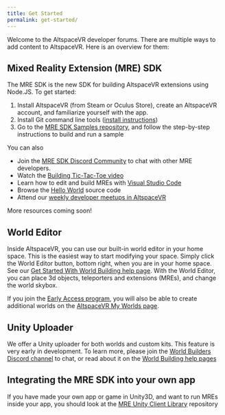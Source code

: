 ```yaml
---
title: Get Started
permalink: get-started/
---
```


Welcome to the AltspaceVR developer forums. There are multiple ways to add content to AltspaceVR. Here is an overview for them:

## Mixed Reality Extension (MRE) SDK 
The MRE SDK is the new SDK for building AltspaceVR extensions using Node.JS. To get started:
1.	Install AltspaceVR (from Steam or Oculus Store), create an AltspaceVR account, and familiarize yourself with the app.
2.	Install Git command line tools ([install instructions](https://git-scm.com/book/en/v2/Getting-Started-Installing-Git))
3.	Go to the [MRE SDK Samples repository](https://github.com/Microsoft/mixed-reality-extension-sdk-samples), and follow the step-by-step instructions to build and run a sample

You can also
* Join the [MRE SDK Discord Community](https://discord.gg/xyBcQec) to chat with other MRE developers.
* Watch the [Building Tic-Tac-Toe video](https://www.youtube.com/watch?v=DQHrdK9JSXI)
* Learn how to edit and build MREs with [Visual Studio Code](https://github.com/Microsoft/mixed-reality-extension-sdk#using-visual-studio-code)
* Browse the [Hello World](https://github.com/Microsoft/mixed-reality-extension-sdk-samples/tree/master/samples/hello-world) source code
* Attend our [weekly developer meetups in AltspaceVR](https://account.altvr.com/channels/sdk)

More resources coming soon!

## World Editor
Inside AltspaceVR, you can use our built-in world editor in your home space. This is the easiest way to start modifying your space. Simply click the World Editor button, bottom right, when you are in your home space. See our [Get Started With World Building help page](https://help.altvr.com/hc/en-us/articles/360015271113-How-do-I-get-started-world-building-). With the World Editor, you can place 3d objects, teleporters and extensions (MREs), and change the world skybox.

If you join the [Early Access program](https://help.altvr.com/hc/en-us/articles/360015270793-What-is-the-Early-Access-Program-), you will also be able to create additional worlds on the [AltspaceVR My Worlds page](https://account.altvr.com/worlds/my).

## Unity Uploader
We offer a Unity uploader for both worlds and custom kits. This feature is very early in development. To learn more, please join the [World Builders Discord channel](https://discord.gg/Kp59Frb) to chat, or read about it on the [World Building help pages](https://help.altvr.com/hc/en-us/sections/360002939973-World-Building)

## Integrating the MRE SDK into your own app
If you have made your own app or game in Unity3D, and want to run MREs inside your app, you should look at the [MRE Unity Client Library](https://github.com/Microsoft/mixed-reality-extension-unity) repository
